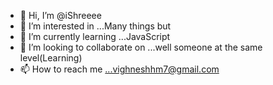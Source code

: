 - 👋 Hi, I’m @iShreeee
- 👀 I’m interested in ...Many things but 
- 🌱 I’m currently learning ...JavaScript
- 💞️ I’m looking to collaborate on ...well someone at the same level(Learning)
- 📫 How to reach me ...vighneshhm7@gmail.com


<!---
iShreeee/iShreeee is a ✨ special ✨ repository because its `README.md` (this file) appears on your GitHub profile.
You can click the Preview link to take a look at your changes.
--->
